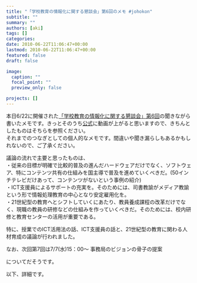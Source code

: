 ```yaml
---
title: "「学校教育の情報化に関する懇談会」第6回のメモ #johokon"
subtitle: ""
summary: ""
authors: [aki]
tags: []
categories: 
date: 2010-06-22T11:06:47+00:00
lastmod: 2010-06-22T11:06:47+00:00
featured: false
draft: false

image:
  caption: ""
  focal_point: ""
  preview_only: false

projects: []
---
```

本日6/22に開催された[「学校教育の情報化に関する懇談会」第6回](http://www.mext.go.jp/b_menu/houdou/22/06/1294749.htm)の聞きながら書いたメモです。きっとそのうち[公式](http://www.mext.go.jp/a_menu/shotou/zyouhou/1292783.htm)に動画が上がると思いますので、きちんとしたものはそちらを参照ください。  
それまでのつなぎとしての個人的なメモです。間違いや聞き漏らしもあるかもしれないので、ご了承ください。

議論の流れで主要と思ったものは、  
・従来の目標が明確で比較的普及の進んだハードウェアだけでなく、ソフトウェア、特にコンテンツ共有の仕組みを国主導で普及を進めていくべきだ。(50インチテレビだけあって、コンテンツがないという事例の紹介)  
・ICT支援員によるサポートの充実を。そのためには、司書教諭がメディア教諭という形で情報処理教育の中心となり安定雇用化を。  
・21世紀型の教育へとシフトしていくにあたり、教員養成課程の改革だけでなく、現職の教員の研修などの仕組みを作っていくべきだ。そのためには、校内研修と教育センターの活用が重要である。

  
特に、授業でのICT活用法の話、ICT支援員の話と、21世紀型の教育に関わる人材育成の議論が行われました。

なお、次回第7回は7/7(水)15：00〜 事務局のビジョンの骨子の提案

についてだそうです。

以下、詳細です。

